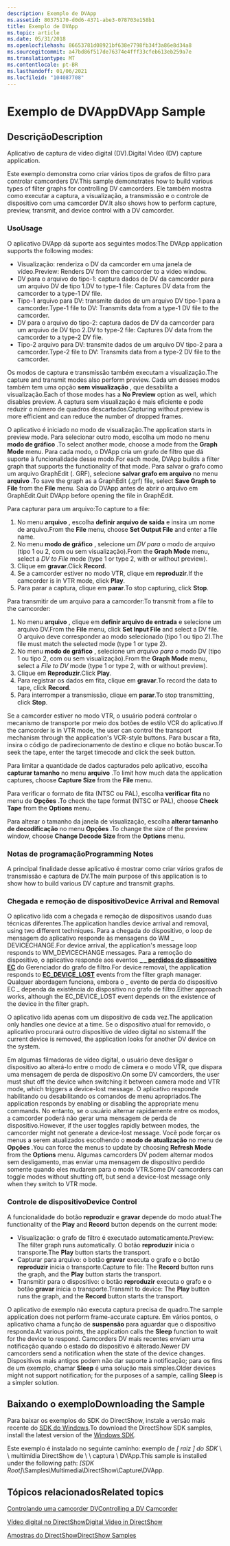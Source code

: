 ```yaml
---
description: Exemplo de DVApp
ms.assetid: 80375170-d0d6-4371-abe3-078703e158b1
title: Exemplo de DVApp
ms.topic: article
ms.date: 05/31/2018
ms.openlocfilehash: 86653781d08921bf638e7798fb34f3a86e8d34a8
ms.sourcegitcommit: a47bd86f517de76374e4fff33cfeb613eb259a7e
ms.translationtype: MT
ms.contentlocale: pt-BR
ms.lasthandoff: 01/06/2021
ms.locfileid: "104087708"
---
```

# <a name="dvapp-sample"></a><span data-ttu-id="13f28-103">Exemplo de DVApp</span><span class="sxs-lookup"><span data-stu-id="13f28-103">DVApp Sample</span></span>

## <a name="description"></a><span data-ttu-id="13f28-104">Descrição</span><span class="sxs-lookup"><span data-stu-id="13f28-104">Description</span></span>

<span data-ttu-id="13f28-105">Aplicativo de captura de vídeo digital (DV).</span><span class="sxs-lookup"><span data-stu-id="13f28-105">Digital Video (DV) capture application.</span></span>

<span data-ttu-id="13f28-106">Este exemplo demonstra como criar vários tipos de grafos de filtro para controlar camcorders DV.</span><span class="sxs-lookup"><span data-stu-id="13f28-106">This sample demonstrates how to build various types of filter graphs for controlling DV camcorders.</span></span> <span data-ttu-id="13f28-107">Ele também mostra como executar a captura, a visualização, a transmissão e o controle de dispositivo com uma camcorder DV.</span><span class="sxs-lookup"><span data-stu-id="13f28-107">It also shows how to perform capture, preview, transmit, and device control with a DV camcorder.</span></span>

### <a name="usage"></a><span data-ttu-id="13f28-108">Uso</span><span class="sxs-lookup"><span data-stu-id="13f28-108">Usage</span></span>

<span data-ttu-id="13f28-109">O aplicativo DVApp dá suporte aos seguintes modos:</span><span class="sxs-lookup"><span data-stu-id="13f28-109">The DVApp application supports the following modes:</span></span>

-   <span data-ttu-id="13f28-110">Visualização: renderiza o DV da camcorder em uma janela de vídeo.</span><span class="sxs-lookup"><span data-stu-id="13f28-110">Preview: Renders DV from the camcorder to a video window.</span></span>
-   <span data-ttu-id="13f28-111">DV para o arquivo do tipo-1: captura dados de DV da camcorder para um arquivo DV de tipo 1.</span><span class="sxs-lookup"><span data-stu-id="13f28-111">DV to type-1 file: Captures DV data from the camcorder to a type-1 DV file.</span></span>
-   <span data-ttu-id="13f28-112">Tipo-1 arquivo para DV: transmite dados de um arquivo DV tipo-1 para a camcorder.</span><span class="sxs-lookup"><span data-stu-id="13f28-112">Type-1 file to DV: Transmits data from a type-1 DV file to the camcorder.</span></span>
-   <span data-ttu-id="13f28-113">DV para o arquivo do tipo-2: captura dados de DV da camcorder para um arquivo de DV tipo 2.</span><span class="sxs-lookup"><span data-stu-id="13f28-113">DV to type-2 file: Captures DV data from the camcorder to a type-2 DV file.</span></span>
-   <span data-ttu-id="13f28-114">Tipo-2 arquivo para DV: transmite dados de um arquivo DV tipo-2 para a camcorder.</span><span class="sxs-lookup"><span data-stu-id="13f28-114">Type-2 file to DV: Transmits data from a type-2 DV file to the camcorder.</span></span>

<span data-ttu-id="13f28-115">Os modos de captura e transmissão também executam a visualização.</span><span class="sxs-lookup"><span data-stu-id="13f28-115">The capture and transmit modes also perform preview.</span></span> <span data-ttu-id="13f28-116">Cada um desses modos também tem uma opção **sem visualização** , que desabilita a visualização.</span><span class="sxs-lookup"><span data-stu-id="13f28-116">Each of those modes has a **No Preview** option as well, which disables preview.</span></span> <span data-ttu-id="13f28-117">A captura sem visualização é mais eficiente e pode reduzir o número de quadros descartados.</span><span class="sxs-lookup"><span data-stu-id="13f28-117">Capturing without preview is more efficient and can reduce the number of dropped frames.</span></span>

<span data-ttu-id="13f28-118">O aplicativo é iniciado no modo de visualização.</span><span class="sxs-lookup"><span data-stu-id="13f28-118">The application starts in preview mode.</span></span> <span data-ttu-id="13f28-119">Para selecionar outro modo, escolha um modo no menu **modo de gráfico** .</span><span class="sxs-lookup"><span data-stu-id="13f28-119">To select another mode, choose a mode from the **Graph Mode** menu.</span></span> <span data-ttu-id="13f28-120">Para cada modo, o DVApp cria um grafo de filtro que dá suporte à funcionalidade desse modo.</span><span class="sxs-lookup"><span data-stu-id="13f28-120">For each mode, DVApp builds a filter graph that supports the functionality of that mode.</span></span> <span data-ttu-id="13f28-121">Para salvar o grafo como um arquivo GraphEdit (. GRF), selecione **salvar grafo em arquivo** no menu **arquivo** .</span><span class="sxs-lookup"><span data-stu-id="13f28-121">To save the graph as a GraphEdit (.grf) file, select **Save Graph to File** from the **File** menu.</span></span> <span data-ttu-id="13f28-122">Saia do DVApp antes de abrir o arquivo em GraphEdit.</span><span class="sxs-lookup"><span data-stu-id="13f28-122">Quit DVApp before opening the file in GraphEdit.</span></span>

<span data-ttu-id="13f28-123">Para capturar para um arquivo:</span><span class="sxs-lookup"><span data-stu-id="13f28-123">To capture to a file:</span></span>

1.  <span data-ttu-id="13f28-124">No menu **arquivo** , escolha **definir arquivo de saída** e insira um nome de arquivo.</span><span class="sxs-lookup"><span data-stu-id="13f28-124">From the **File** menu, choose **Set Output File** and enter a file name.</span></span>
2.  <span data-ttu-id="13f28-125">No menu **modo de gráfico** , selecione um *DV para* o modo de arquivo (tipo 1 ou 2, com ou sem visualização).</span><span class="sxs-lookup"><span data-stu-id="13f28-125">From the **Graph Mode** menu, select a *DV to File* mode (type 1 or type 2, with or without preview).</span></span>
3.  <span data-ttu-id="13f28-126">Clique em **gravar**.</span><span class="sxs-lookup"><span data-stu-id="13f28-126">Click **Record**.</span></span>
4.  <span data-ttu-id="13f28-127">Se a camcorder estiver no modo VTR, clique em **reproduzir**.</span><span class="sxs-lookup"><span data-stu-id="13f28-127">If the camcorder is in VTR mode, click **Play**.</span></span>
5.  <span data-ttu-id="13f28-128">Para parar a captura, clique em **parar**.</span><span class="sxs-lookup"><span data-stu-id="13f28-128">To stop capturing, click **Stop**.</span></span>

<span data-ttu-id="13f28-129">Para transmitir de um arquivo para a camcorder:</span><span class="sxs-lookup"><span data-stu-id="13f28-129">To transmit from a file to the camcorder:</span></span>

1.  <span data-ttu-id="13f28-130">No menu **arquivo** , clique em **definir arquivo de entrada** e selecione um arquivo DV.</span><span class="sxs-lookup"><span data-stu-id="13f28-130">From the **File** menu, click **Set Input File** and select a DV file.</span></span> <span data-ttu-id="13f28-131">O arquivo deve corresponder ao modo selecionado (tipo 1 ou tipo 2).</span><span class="sxs-lookup"><span data-stu-id="13f28-131">The file must match the selected mode (type 1 or type 2).</span></span>
2.  <span data-ttu-id="13f28-132">No menu **modo de gráfico** , selecione um *arquivo para* o modo DV (tipo 1 ou tipo 2, com ou sem visualização).</span><span class="sxs-lookup"><span data-stu-id="13f28-132">From the **Graph Mode** menu, select a *File to DV* mode (type 1 or type 2, with or without preview).</span></span>
3.  <span data-ttu-id="13f28-133">Clique em **Reproduzir**.</span><span class="sxs-lookup"><span data-stu-id="13f28-133">Click **Play**.</span></span>
4.  <span data-ttu-id="13f28-134">Para registrar os dados em fita, clique em **gravar**.</span><span class="sxs-lookup"><span data-stu-id="13f28-134">To record the data to tape, click **Record**.</span></span>
5.  <span data-ttu-id="13f28-135">Para interromper a transmissão, clique em **parar**.</span><span class="sxs-lookup"><span data-stu-id="13f28-135">To stop transmitting, click **Stop**.</span></span>

<span data-ttu-id="13f28-136">Se a camcorder estiver no modo VTR, o usuário poderá controlar o mecanismo de transporte por meio dos botões de estilo VCR do aplicativo.</span><span class="sxs-lookup"><span data-stu-id="13f28-136">If the camcorder is in VTR mode, the user can control the transport mechanism through the application's VCR-style buttons.</span></span> <span data-ttu-id="13f28-137">Para buscar a fita, insira o código de padirecionamento de destino e clique no botão buscar.</span><span class="sxs-lookup"><span data-stu-id="13f28-137">To seek the tape, enter the target timecode and click the seek button.</span></span>

<span data-ttu-id="13f28-138">Para limitar a quantidade de dados capturados pelo aplicativo, escolha **capturar tamanho** no menu **arquivo** .</span><span class="sxs-lookup"><span data-stu-id="13f28-138">To limit how much data the application captures, choose **Capture Size** from the **File** menu.</span></span>

<span data-ttu-id="13f28-139">Para verificar o formato de fita (NTSC ou PAL), escolha **verificar fita** no menu de **Opções** .</span><span class="sxs-lookup"><span data-stu-id="13f28-139">To check the tape format (NTSC or PAL), choose **Check Tape** from the **Options** menu.</span></span>

<span data-ttu-id="13f28-140">Para alterar o tamanho da janela de visualização, escolha **alterar tamanho de decodificação** no menu **Opções** .</span><span class="sxs-lookup"><span data-stu-id="13f28-140">To change the size of the preview window, choose **Change Decode Size** from the **Options** menu.</span></span>

### <a name="programming-notes"></a><span data-ttu-id="13f28-141">Notas de programação</span><span class="sxs-lookup"><span data-stu-id="13f28-141">Programming Notes</span></span>

<span data-ttu-id="13f28-142">A principal finalidade desse aplicativo é mostrar como criar vários grafos de transmissão e captura de DV.</span><span class="sxs-lookup"><span data-stu-id="13f28-142">The main purpose of this application is to show how to build various DV capture and transmit graphs.</span></span>

### <a name="device-arrival-and-removal"></a><span data-ttu-id="13f28-143">Chegada e remoção de dispositivo</span><span class="sxs-lookup"><span data-stu-id="13f28-143">Device Arrival and Removal</span></span>

<span data-ttu-id="13f28-144">O aplicativo lida com a chegada e remoção de dispositivos usando duas técnicas diferentes.</span><span class="sxs-lookup"><span data-stu-id="13f28-144">The application handles device arrival and removal, using two different techniques.</span></span> <span data-ttu-id="13f28-145">Para a chegada do dispositivo, o loop de mensagem do aplicativo responde às mensagens do WM \_ DEVICECHANGE.</span><span class="sxs-lookup"><span data-stu-id="13f28-145">For device arrival, the application's message loop responds to WM\_DEVICECHANGE messages.</span></span> <span data-ttu-id="13f28-146">Para a remoção do dispositivo, o aplicativo responde aos eventos [**\_ \_ perdidos do dispositivo EC**](ec-device-lost.md) do Gerenciador do grafo de filtro.</span><span class="sxs-lookup"><span data-stu-id="13f28-146">For device removal, the application responds to [**EC\_DEVICE\_LOST**](ec-device-lost.md) events from the filter graph manager.</span></span> <span data-ttu-id="13f28-147">Qualquer abordagem funciona, embora o \_ evento de perda do dispositivo EC \_ dependa da existência do dispositivo no grafo de filtro.</span><span class="sxs-lookup"><span data-stu-id="13f28-147">Either approach works, although the EC\_DEVICE\_LOST event depends on the existence of the device in the filter graph.</span></span>

<span data-ttu-id="13f28-148">O aplicativo lida apenas com um dispositivo de cada vez.</span><span class="sxs-lookup"><span data-stu-id="13f28-148">The application only handles one device at a time.</span></span> <span data-ttu-id="13f28-149">Se o dispositivo atual for removido, o aplicativo procurará outro dispositivo de vídeo digital no sistema.</span><span class="sxs-lookup"><span data-stu-id="13f28-149">If the current device is removed, the application looks for another DV device on the system.</span></span>

<span data-ttu-id="13f28-150">Em algumas filmadoras de vídeo digital, o usuário deve desligar o dispositivo ao alterá-lo entre o modo de câmera e o modo VTR, que dispara uma mensagem de perda de dispositivo.</span><span class="sxs-lookup"><span data-stu-id="13f28-150">On some DV camcorders, the user must shut off the device when switching it between camera mode and VTR mode, which triggers a device-lost message.</span></span> <span data-ttu-id="13f28-151">O aplicativo responde habilitando ou desabilitando os comandos de menu apropriados.</span><span class="sxs-lookup"><span data-stu-id="13f28-151">The application responds by enabling or disabling the appropriate menu commands.</span></span> <span data-ttu-id="13f28-152">No entanto, se o usuário alternar rapidamente entre os modos, a camcorder poderá não gerar uma mensagem de perda de dispositivo.</span><span class="sxs-lookup"><span data-stu-id="13f28-152">However, if the user toggles rapidly between modes, the camcorder might not generate a device-lost message.</span></span> <span data-ttu-id="13f28-153">Você pode forçar os menus a serem atualizados escolhendo o **modo de atualização** no menu de **Opções** .</span><span class="sxs-lookup"><span data-stu-id="13f28-153">You can force the menus to update by choosing **Refresh Mode** from the **Options** menu.</span></span> <span data-ttu-id="13f28-154">Algumas camcorders DV podem alternar modos sem desligamento, mas enviar uma mensagem de dispositivo perdido somente quando eles mudarem para o modo VTR.</span><span class="sxs-lookup"><span data-stu-id="13f28-154">Some DV camcorders can toggle modes without shutting off, but send a device-lost message only when they switch to VTR mode.</span></span>

### <a name="device-control"></a><span data-ttu-id="13f28-155">Controle de dispositivo</span><span class="sxs-lookup"><span data-stu-id="13f28-155">Device Control</span></span>

<span data-ttu-id="13f28-156">A funcionalidade do botão **reproduzir** e **gravar** depende do modo atual:</span><span class="sxs-lookup"><span data-stu-id="13f28-156">The functionality of the **Play** and **Record** button depends on the current mode:</span></span>

-   <span data-ttu-id="13f28-157">Visualização: o grafo de filtro é executado automaticamente.</span><span class="sxs-lookup"><span data-stu-id="13f28-157">Preview: The filter graph runs automatically.</span></span> <span data-ttu-id="13f28-158">O botão **reproduzir** inicia o transporte.</span><span class="sxs-lookup"><span data-stu-id="13f28-158">The **Play** button starts the transport.</span></span>
-   <span data-ttu-id="13f28-159">Capturar para arquivo: o botão **gravar** executa o grafo e o botão **reproduzir** inicia o transporte.</span><span class="sxs-lookup"><span data-stu-id="13f28-159">Capture to file: The **Record** button runs the graph, and the **Play** button starts the transport.</span></span>
-   <span data-ttu-id="13f28-160">Transmitir para o dispositivo: o botão **reproduzir** executa o grafo e o botão **gravar** inicia o transporte.</span><span class="sxs-lookup"><span data-stu-id="13f28-160">Transmit to device: The **Play** button runs the graph, and the **Record** button starts the transport.</span></span>

<span data-ttu-id="13f28-161">O aplicativo de exemplo não executa captura precisa de quadro.</span><span class="sxs-lookup"><span data-stu-id="13f28-161">The sample application does not perform frame-accurate capture.</span></span> <span data-ttu-id="13f28-162">Em vários pontos, o aplicativo chama a função de **suspensão** para aguardar que o dispositivo responda.</span><span class="sxs-lookup"><span data-stu-id="13f28-162">At various points, the application calls the **Sleep** function to wait for the device to respond.</span></span> <span data-ttu-id="13f28-163">Camcorders DV mais recentes enviam uma notificação quando o estado do dispositivo é alterado.</span><span class="sxs-lookup"><span data-stu-id="13f28-163">Newer DV camcorders send a notification when the state of the device changes.</span></span> <span data-ttu-id="13f28-164">Dispositivos mais antigos podem não dar suporte à notificação; para os fins de um exemplo, chamar **Sleep** é uma solução mais simples.</span><span class="sxs-lookup"><span data-stu-id="13f28-164">Older devices might not support notification; for the purposes of a sample, calling **Sleep** is a simpler solution.</span></span>

## <a name="downloading-the-sample"></a><span data-ttu-id="13f28-165">Baixando o exemplo</span><span class="sxs-lookup"><span data-stu-id="13f28-165">Downloading the Sample</span></span>

<span data-ttu-id="13f28-166">Para baixar os exemplos do SDK do DirectShow, instale a versão mais recente do [SDK do Windows](https://msdn.microsoft.com/windowsvista/bb980924.aspx).</span><span class="sxs-lookup"><span data-stu-id="13f28-166">To download the DirectShow SDK samples, install the latest version of the [Windows SDK](https://msdn.microsoft.com/windowsvista/bb980924.aspx).</span></span>

<span data-ttu-id="13f28-167">Este exemplo é instalado no seguinte caminho: exemplo de *\[ raiz \] do SDK* \\ \\ multimídia DirectShow de \\ \\ captura \\ DVApp.</span><span class="sxs-lookup"><span data-stu-id="13f28-167">This sample is installed under the following path: *\[SDK Root\]*\\Samples\\Multimedia\\DirectShow\\Capture\\DVApp.</span></span>

## <a name="related-topics"></a><span data-ttu-id="13f28-168">Tópicos relacionados</span><span class="sxs-lookup"><span data-stu-id="13f28-168">Related topics</span></span>

<dl> <dt>

[<span data-ttu-id="13f28-169">Controlando uma camcorder DV</span><span class="sxs-lookup"><span data-stu-id="13f28-169">Controlling a DV Camcorder</span></span>](controlling-a-dv-camcorder.md)
</dt> <dt>

[<span data-ttu-id="13f28-170">Vídeo digital no DirectShow</span><span class="sxs-lookup"><span data-stu-id="13f28-170">Digital Video in DirectShow</span></span>](digital-video-in-directshow.md)
</dt> <dt>

[<span data-ttu-id="13f28-171">Amostras do DirectShow</span><span class="sxs-lookup"><span data-stu-id="13f28-171">DirectShow Samples</span></span>](directshow-samples.md)
</dt> </dl>

 

 



